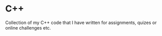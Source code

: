 # C++
Collection of my C++ code that I have written for assignments, quizes or online challenges etc.
